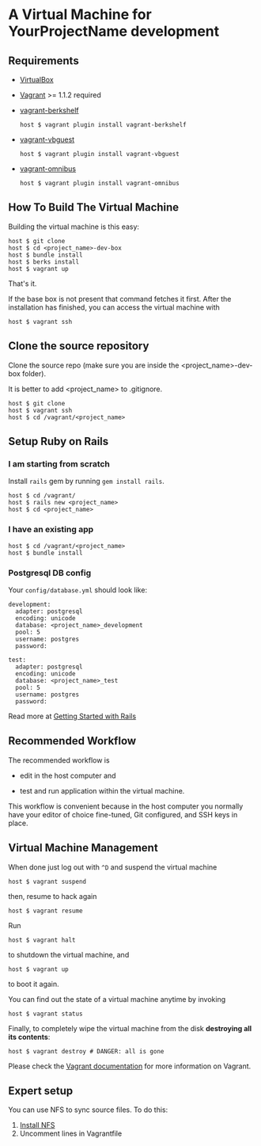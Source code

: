 # A Virtual Machine for YourProjectName development

## Requirements

* [VirtualBox](https://www.virtualbox.org)

* [Vagrant](http://vagrantup.com)
    \>= 1.1.2 required

* [vagrant-berkshelf](https://github.com/riotgames/vagrant-berkshelf)

  ```
  host $ vagrant plugin install vagrant-berkshelf
  ```

* [vagrant-vbguest](https://github.com/dotless-de/vagrant-vbguest)

  ```
  host $ vagrant plugin install vagrant-vbguest
  ```

* [vagrant-omnibus](https://github.com/schisamo/vagrant-omnibus)

  ```
  host $ vagrant plugin install vagrant-omnibus
  ```

## How To Build The Virtual Machine

Building the virtual machine is this easy:

    host $ git clone
    host $ cd <project_name>-dev-box
    host $ bundle install
    host $ berks install
    host $ vagrant up

That's it.

If the base box is not present that command fetches it first. After the installation has finished, you can access the virtual machine with

    host $ vagrant ssh

## Clone the source repository

Clone the source repo (make sure you are inside the
<project_name>-dev-box folder).

It is better to add <project_name> to .gitignore.

```
host $ git clone
host $ vagrant ssh
host $ cd /vagrant/<project_name>
```

## Setup Ruby on Rails

### I am starting from scratch

Install `rails` gem by running `gem install rails`.

```
host $ cd /vagrant/
host $ rails new <project_name>
host $ cd <project_name>
```

### I have an existing app

```
host $ cd /vagrant/<project_name>
host $ bundle install
```

### Postgresql DB config

Your `config/database.yml` should look like:

```
development:
  adapter: postgresql
  encoding: unicode
  database: <project_name>_development
  pool: 5
  username: postgres
  password:

test:
  adapter: postgresql
  encoding: unicode
  database: <project_name>_test
  pool: 5
  username: postgres
  password:
```

Read more at [Getting Started with Rails](http://guides.rubyonrails.org/getting_started.html)

## Recommended Workflow

The recommended workflow is

* edit in the host computer and

* test and run application within the virtual machine.

This workflow is convenient because in the host computer you normally have your editor of choice fine-tuned, Git configured, and SSH keys in place.

## Virtual Machine Management

When done just log out with `^D` and suspend the virtual machine

    host $ vagrant suspend

then, resume to hack again

    host $ vagrant resume

Run

    host $ vagrant halt

to shutdown the virtual machine, and

    host $ vagrant up

to boot it again.

You can find out the state of a virtual machine anytime by invoking

    host $ vagrant status

Finally, to completely wipe the virtual machine from the disk **destroying all its contents**:

    host $ vagrant destroy # DANGER: all is gone

Please check the [Vagrant documentation](http://vagrantup.com/v2/docs/index.html) for more information on Vagrant.

## Expert setup

You can use NFS to sync source files. To do this:

1. [Install NFS](https://coderwall.com/p/uaohzg)
2. Uncomment lines in Vagrantfile

